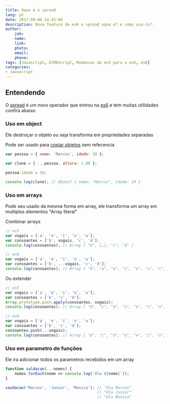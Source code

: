 ```yaml
---
title: Oque é o spread
lang: pt
date: 2017-09-06 14:42:04
description: Nova feature da es6 o spread oque é? e como usa-lo?.
author: 
    job:
    name: 
    link: 
    photo:
    email: 
    phone:
tags: [Javascript, ECMAScript, Mudancas da es5 para a es6, es6]
categories: 
- Javascript
---
```

## Entendendo
O [spread](http://www.ecma-international.org/ecma-262/6.0/#sec-expressions) é um novo operador que entrou na [es6]() e tem muitas utilidades confira abaixo


### Uso em object

Ele destroçar o objeto ou seja transforma em propriedades separadas 

Pode ser usado para [copiar objetos](/pt/javascript/copiar-objetos-no-javascript/) sem refecencia

```javascript
var pessoa = { nome: 'Marcos', idade: 19 };

var clone = { ...pessoa, altura: 1.80 };

pessoa.idade = 19;

console.log(clone); // Object { nome: "Marcos", idade: 19 }
```

### Uso em arrays

Pode seu usado da mesma forma em array, ele transforma um array em multiplos elementos "Array literal"

Combinar arrays
```javascript
// es5
var vogais = ['a', 'e', 'i', 'o', 'u'];
var consoantes = ['b', vogais, 'c', 'd']; 
console.log(consoantes); // Array [ "b", […], "c", "d" ]

// es6
var vogais = ['a', 'e', 'i', 'o', 'u'];
var consoantes = ['b', ...vogais, 'c', 'd']; 
console.log(consoantes); // Array [ "b", "a", "e", "i", "o", "u", "c", "d" ]
```

Ou extender

```javascript
// es5
var vogais = ['a', 'e', 'i', 'o', 'u'];
var consoantes = ['b', 'c', 'd'];
Array.prototype.push.apply(consoantes, vogais);
console.log(consoantes); // Array [ "b", "c", "d", "a", "e", "i", "o", "u" ]

// es6
var vogais = ['a', 'e', 'i', 'o', 'u'];
var consoantes = ['b', 'c', 'd'];
consoantes.push(...vogais);
console.log(consoantes); // Array [ "b", "c", "d", "a", "e", "i", "o", "u" ]
```

### Uso em parametro de funções

Ele ira adicionar todos os parametros recebidos em um array

```javascript
function saldacao(...nomes) {
    nomes.forEach(nome => console.log(`Ola ${nome}`));
}

saudacao('Marcos', 'Junior', 'Monica'); // "Ola Marcos"
                                        // "Ola Junior"
                                        // "Ola Monica"
```